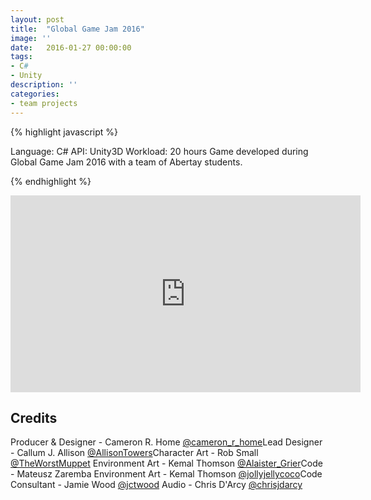 ```yaml
---
layout: post
title:  "Global Game Jam 2016"
image: ''
date:   2016-01-27 00:00:00
tags:
- C#
- Unity
description: ''
categories:
- team projects
---
```


{% highlight javascript %}

Language: C#
API: Unity3D
Workload: 20 hours
​Game developed during Global Game Jam 2016 with a team of Abertay students.

{% endhighlight %}

<center>
<iframe width="560" height="315" src="https://www.youtube.com/embed/qdlMIl685iU" frameborder="0" allow="accelerometer; autoplay; encrypted-media; gyroscope; picture-in-picture" allowfullscreen></iframe>
</center>

## Credits

Producer & Designer - Cameron R. Home <a target="_blank" href="https://twitter.com/cameron_r_home">@cameron_r_home​</a>
Lead Designer - Callum J. Allison <a target="_blank" href="https://twitter.com/AllisonTowers">@AllisonTowers​</a>
Character Art - Rob Small <a target="_blank" href="https://twitter.com/TheWorstMuppet">@TheWorstMuppet</a>
Environment Art - Kemal Thomson <a target="_blank" href="https://twitter.com/Alaister_Grier">@Alaister_Grier​</a>
Code - Mateusz Zaremba Environment Art - Kemal Thomson <a target="_blank" href="https://twitter.com/jollyjellycoco">@jollyjellycoco​</a>
Code Consultant - Jamie Wood  <a target="_blank" href="https://twitter.com/jctwood">@jctwood​</a>
Audio - Chris D'Arcy <a target="_blank" href="https://twitter.com/chrisjdarcy">@chrisjdarcy​​</a>